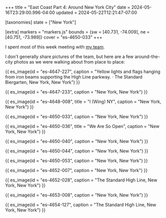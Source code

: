 +++
title = "East Coast Part 4: Around New York City"
date = 2024-05-16T23:29:00.996-04:00
updated = 2024-05-22T12:21:47-07:00

[taxonomies]
state = ["New York"]

[extra]
markers = "markers.js"
bounds = {sw = [40.731, -74.009], ne = [40.751, -73.989]}
cover = "es-4650-033"
+++

I spent most of this week meeting with [my team](https://contentauthenticity.org).

<!-- more -->

I don't generally share pictures of the team, but here are a few around-the-city photos as we were walking about from place to place:

{{ es_image(id = "es-4647-227", caption = "Yellow lights and flags hanging from iron beams supporting the High Line parkway. · The Standard Biergarten, New York, New York") }}

{{ es_image(id = "es-4647-233", caption = "New York, New York") }}

{{ es_image(id = "es-4648-008", title = "I (Wing) NY", caption = "New York, New York") }}

{{ es_image(id = "es-4650-033", caption = "New York, New York") }}

{{ es_image(id = "es-4650-036", title = "We Are So Open", caption = "New York, New York") }}

{{ es_image(id = "es-4650-040", caption = "New York, New York") }}

{{ es_image(id = "es-4650-044", caption = "New York, New York") }}

{{ es_image(id = "es-4650-053", caption = "New York, New York") }}

{{ es_image(id = "es-4652-007", caption = "New York, New York") }}

{{ es_image(id = "es-4652-028", caption = "The Standard High Line, New York, New York") }}

{{ es_image(id = "es-4653-008", caption = "New York, New York") }}

{{ es_image(id = "es-4654-127", caption = "The Standard High Line, New York, New York") }}
